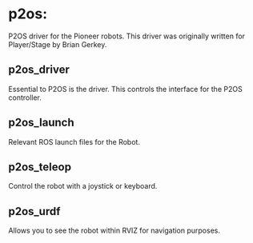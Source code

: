 p2os: 
====
<!--[![Build Status](https://travis-ci.org/allenh1/p2os.svg?branch=master)](https://travis-ci.org/allenh1/p2os)-->

P2OS driver for the Pioneer robots. This driver was originally written for Player/Stage by Brian Gerkey.

p2os_driver
-----------

Essential to P2OS is the driver. This controls the interface for the P2OS controller. 

p2os_launch
-----------

Relevant ROS launch files for the Robot. 

p2os_teleop
-----------

Control the robot with a joystick or keyboard. 


p2os_urdf
---------

Allows you to see the robot within RVIZ for navigation purposes. 

